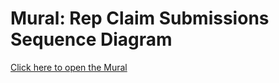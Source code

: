 # Mural: Rep Claim Submissions Sequence Diagram

[Click here to open the Mural](https://app.mural.co/t/departmentofveteransaffairs9999/m/departmentofveteransaffairs9999/1702671758787/1eee327caf163786a70af458b56128b9e5b3ce2e)

